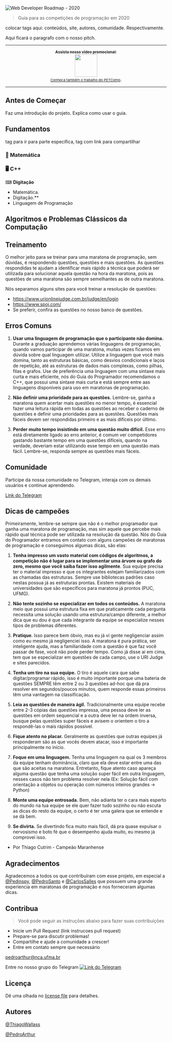 ![Web Developer Roadmap - 2020](https://i.imgur.com/9mZll7i.jpg)

> Guia para as competições de programação em 2020

colocar tags aqui: conteúdos, site, autores, comunidade. Respectivamente.


Aqui ficará o paragrafo com o nosso pitch.
***

<p align="center">
		<sup><b>Assista nosso vídeo promocional:</b></sup>
		<br>
		<a href="https://www.instagram.com/ofreitaspedro/">
			<img width="70px" src="https://logodownload.org/wp-content/uploads/2017/04/instagram-logo.png">
		</a>
		<br><a style="font-size:11px" href="https://www.youtube.com/channel/UCA0H2KIWgWTwpTFjSxp0now?sub_confirmation=1">Conheça também o trabalho do PETComp</a>.
</p>

***

## Antes de Começar


Faz uma introdução do projeto. Explica como usar o guia.

## Fundamentos
tag para ir para parte específica, tag com link para compartilhar

### 🔢 Matemática
### 🖥 C++
⌨ <b>Digitação</b>

<ul>
   <li>Matemática.</li>
   <li>Digitação.**</li>
   <li>Linguagem de Programação</li>
</ul>

## Algoritmos e Problemas Clássicos da Computação


## Treinamento
O melhor jeito para se treinar para uma maratona de programação, sem dúvidas, é respondendo questões, questões e mais questões. As questões respondidas te ajudam a identificar mais rápido a técnica que poderá ser utilizada para solucionar aquela questão na hora da maratona, pois as questões de uma maratona são sempre semelhantes as de outra maratona.

Nós separamos alguns sites para você treinar a resolução de questões:
- https://www.urionlinejudge.com.br/judge/en/login
- https://www.spoj.com/
- Se preferir, confira as questões no nosso banco de questões.

## Erros Comuns

1. **Usar uma linguagem de programação que o participante não domina.** Durante a graduação aprendemos várias linguagens de programação, quando vamos participar de uma maratona, muitas vezes ficamos em dúvida sobre qual linguagem utilizar. Utilize a linguagem que você mais domina, tanto as estruturas básicas, como desvios condicionais e laços de repetição, até as estruturas de dados mais complexas, como pilhas, filas e grafos. Use de preferência uma linguagem com uma sintaxe mais curta e mais eficiente, nós do Guia do Programador recomendamos o C++, que possui uma sintaxe mais curta e está sempre entre aas linguagens disponíveis para uso em maratonas de programação.

2. **Não definir uma prioridade para as questões.** Lembre-se, ganha a maratona quem acertar mais questões no menor tempo, é essencial fazer uma leitura rápida em todas as questões ao receber o caderno de questões e definir uma prioridades para as questões. Questões mais fáceis devem ser respondidas primeiro e as mais difíceis por último.

3. **Perder muito tempo insistindo em uma questão muito difícil.** Esse erro está diretamente ligado ao erro anterior, é comum ver competidores gastando bastante tempo em uma questões difíceis, quando na verdade, deveriam estar utilizando esse tempo em uma questão mais fácil. Lembre-se, responda sempre as questões mais fáceis.


## Comunidade

Participe da nossa comunidade no Telegram, interaja com os demais usuários e continue aprendendo.

[Link do Telegram](https://t.me/joinchat/FoVIKRkUpbZZz5uzmc3K6g)

## Dicas de campeões

Primeiramente, lembre-se sempre que não é o melhor programador que ganha uma maratona de programação, mas sim aquele que percebe mais rápido qual técnica pode ser utilizada na resolução da questão. Nós do Guia do Programador entramos em contato com alguns campeões de maratonas de programação e conseguimos algumas dicas, são elas: 

1. **Tenha impresso um vasto material com códigos de algoritmos, a competição não é lugar para se implementar uma árvore ou grafo do zero, mesmo que você saiba fazer isso agilmente**. Sua equipe precisa ter o material impresso e que os integrantes estejam familiarizados com as chamadas das estruturas. Sempre use bibliotecas padrões caso nestas possua já as estruturas prontas. Existem materiais de universidades que são específicos para maratona já prontos (PUC, UFMG).

2. **Não tente sozinho se especializar em todos os conteúdos.** A maratona meio que possui uma estrutura fixa em que praticamente cada pergunta necessita uma solução usando uma estrutura/campo diferente, a melhor dica que eu dou é que cada integrante da equipe se especialize nesses tipos de problemas diferentes.

3. **Pratique**. Isso parece bem óbvio, mas eu já vi gente negligenciar assim como eu mesmo já negligenciei isso. A maratona é pura prática, ser inteligente ajuda, mas a familiaridade com a questão é que faz você passar de fase, você não pode perder tempo. Como já disse aí em cima, tem que se especializar em questões de cada campo, use o URI Judge e sites parecidos.

4. **Tenha um tiro na sua equipe.** O tiro é aquele cara que sabe digitar/programar rápido, isso é muito importante porque uma bateria de questões SEMPRE têm entre 2 ou 3 questões ad-hoc que dá pra resolver em segundos/poucos minutos, quem responde essas primeiros têm uma vantagem na classificação.

5. **Leia as questões de maneira ágil.** Tradicionalmente uma equipe recebe entre 2-3 cópias das questões impressa, uma pessoa deve ler as questões em ordem sequencial e a outra deve ler na ordem inversa, busque pelas questões super fáceis e avisem o orientem o tiro a respondê-las o mais rápidos possível.

6. **Fique atento no placar.** Geralmente as questões que outras equipes já responderam são as que vocês devem atacar, isso é importante principalmente no início.

7. **Foque em uma linguagem.** Tenha uma linguagem na qual os 3 membros da
equipe tenham dominância, claro que ela deve estar entre uma das que são aceitas na maratona. Entretanto, fique atento caso apareça alguma questão que tenha uma solução super fácil em outra linguagem, nesses casos não tem problema resolver nela (Ex: Solução fácil com orientação a objetos ou operação com números inteiros grandes -> Python)

8. **Monte uma equipe entrosada.** Bem, não adianta ter o cara mais esperto do mundo na tua equipe se ele quer fazer tudo sozinho ou não escuta as dicas do resto da equipe, o certo é ter uma galera que se entende e se dá bem.

9. **Se divirta.** Se divertindo fica muito mais fácil, dá pra quase expulsar o nervosismo e boto fé que o desempenho ajuda muito, eu mesmo já comprovei isso.

- Por Thiago Cutrim - Campeão Maranhense
##  Agradecimentos

Agradecemos a todos os que contribuíram com esse projeto, em especial a [@Pedinspy](https://github.com/Pedinpsy), [@PedroSanto](https://github.com/elheremes) e [@CarlosSalles](https://github.com/csalles) que possuem uma grande experiencia em maratonas de programação e nos forneceram algumas dicas.

## Contribua

> Você pode seguir as instruções abaixo para fazer suas contribuições

- Inicie um Pull Request (link instrucoes pull request)
- Prepare-se para discutir problemas!
- Compartilhe e ajude a comunidade a crescer!
- Entre em contato sempre que necessário

pedroarthur@nca.ufma.br 

Entre no nosso grupo do Telegram [![Link do Telegram](https://www.google.com/url?sa=i&url=https%3A%2F%2Fmeiobit.com%2F383309%2Ftelegram-bloqueado-russia-com-milhoes-ips-google-amazon-varios-servicos-prejudicados%2F&psig=AOvVaw0WvVnDZlkHuj324Z2DJUwg&ust=1593827899959000&source=images&cd=vfe&ved=0CAIQjRxqFwoTCPi09eX9r-oCFQAAAAAdAAAAABAK)](https://t.me/joinchat/FoVIKRkUpbZZz5uzmc3K6g)


## Licença

Dê uma olhada no [license file](./LICENSE) para detalhes.

## Autores

[@ThiagoWallass](https://github.com/thiagowallass)

[@PedroArthur](https://github.com/SlzPedroArthur)